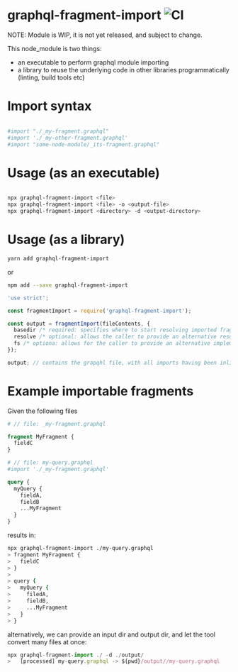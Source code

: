 # graphql-fragment-import ![CI](https://github.com/stefanpenner/grapqhl-fragment-import/workflows/CI/badge.svg)

NOTE: Module is WIP, it is not yet released, and subject to change.

This node_module is two things:

* an executable to perform graphql module importing
* a library to reuse the underlying code in other libraries programmatically (linting, build tools etc)


# Import syntax


```graphql

#import "./_my-fragment.graphql"
#import './_my-other-fragment.graphql'
#import "some-node-module/_its-fragment.graphql"
```


# Usage (as an executable)
```sh

npx graphql-fragment-import <file>
npx graphql-fragment-import <file> -o <output-file>
npx graphql-fragment-import <directory> -d <output-directory>
```

# Usage (as a library)


```sh
yarn add graphql-fragment-import
```

or

```sh
npm add --save graphql-fragment-import
```

```js
'use strict';

const fragmentImport = require('graphql-fragment-import');

const output = fragmentImport(fileContents, {
  basedir /* required: specifies where to start resolving imported fragments from */,
  resolve /* optional: allows the caller to provide an alternative resolution algorithm */,
  fs /* optiona: allows for the caller to provide an alternative implementation of node's fs module */
});

output; // contains the grapqhl file, with all imports having been inlined
```

# Example importable fragments

Given the following files

```graphql
# // file: _my-fragment.graphql

fragment MyFragment {
  fieldC
}
```

```graphql
# // file: my-query.graphql
#import './_my-fragment.graphql'

query {
  myQuery {
    fieldA,
    fieldB
    ...MyFragment
  }
}
```

results in:

```sh
npx graphql-fragment-import ./my-query.graphql
> fragment MyFragment {
>   fieldC
> }
>
> query {
>   myQuery {
>     filedA,
>     fieldB,
>     ...MyFragment
>   }
> }
```
alternatively, we can provide an input dir and output dir, and let the tool convert many files at once:

```js
npx graphql-fragment-import ./ -d ./output/
>   [processed] my-query.graphql -> ${pwd}/output//my-query.graphql
```
